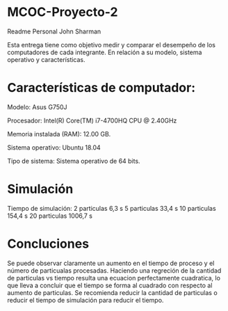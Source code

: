 # MCOC-Proyecto-2
Readme Personal
John Sharman

Esta entrega tiene como objetivo medir y comparar el desempeño de los computadores de cada integrante. En relación a su modelo, sistema operativo y características.

Características de computador:
==========
Modelo: Asus G750J

Procesador: Intel(R) Core(TM) i7-4700HQ CPU @ 2.40GHz

Memoria instalada (RAM): 12.00 GB.

Sistema operativo: Ubuntu 18.04

Tipo de sistema: Sistema operativo de 64 bits.

Simulación
==========

  Tiempo de simulación: 
  2 particulas  6,3 s
  5 particulas  33,4 s
  10 particulas 154,4 s
  20 particulas 1006,7 s


Concluciones
==========
Se puede observar claramente un aumento en el tiempo de proceso y el número de particualas procesadas. Haciendo una regreción de la cantidad de particulas vs tiempo resulta una ecuacion perfectamente cuadratica, lo que lleva a concluir que el tiempo se forma al cuadrado con respecto al aumento de particulas. Se recomienda reducir la cantidad de particulas o reducir el tiempo de simulación para reducir el tiempo. 

